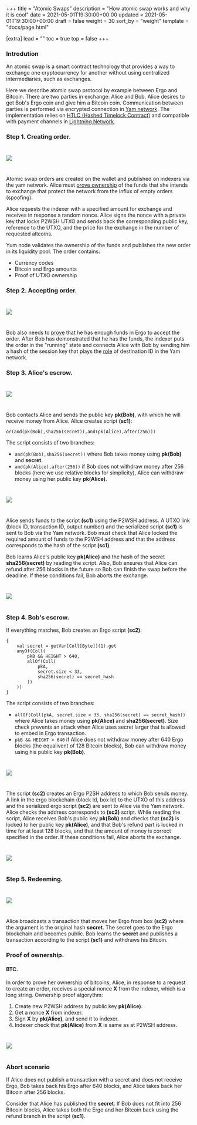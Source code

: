 +++
title = "Atomic Swaps"
description = "How atomic swap works and why it is cool"
date = 2021-05-01T19:30:00+00:00
updated = 2021-05-01T19:30:00+00:00
draft = false
weight = 30
sort_by = "weight"
template = "docs/page.html"

[extra]
lead = ""
toc = true
top = false
+++


### Introdution
An atomic swap is a smart contract technology that provides a way to exchange one cryptocurrency for another without using centralized intermediaries, such as exchanges.

Here we describe atomic swap protocol by example between Ergo and Bitcoin. There are two parties in exchange: Alice and Bob. Alice desires to get Bob's Ergo coin and give him a Bitcoin coin. Communication between parties is performed via encrypted connection in [Yam network](/docs/design/backend/#yam-network). The implementation relies on [HTLC (Hashed Timelock Contract)](https://www.investopedia.com/terms/h/hashed-timelock-contract.asp) and compatible with payment channels in [Lightning Network](https://lightning.network/lightning-network-paper.pdf).


### Step 1. Creating order.

<div class="row justify-content-center" style="margin-bottom:40px;margin-top:40px;">
    <img src="/docs/atomic/creating_order.svg">
</div>

Atomic swap orders are created on the wallet and published on indexers via the yam network. Alice must [prove ownership](#appendix-a-p2wsh-ownership) of the funds that she intends to exchange that protect the network from the influx of empty orders (spoofing).

Alice requests the indexer with a specified amount for exchange and receives in response a random nonce. Alice signs the nonce with a private key that locks P2WSH UTXO and sends back the corresponding public key, reference to the UTXO, and the price for the exchange in the number of requested altcoins.

Yum node validates the ownership of the funds and publishes the new order in its liquidity pool. The order contains:
- Currency codes
- Bitcoin and Ergo amounts
- Proof of UTXO ownership


### Step 2. Accepting order.

<div class="row justify-content-center" style="margin-bottom:40px;margin-top:40px;">
    <img src="/docs/atomic/accepting_order.svg">
</div>

Bob also needs to [prove](#appendix-a-p2wsh-ownership) that he has enough funds in Ergo to accept the order. After Bob has demonstrated that he has the funds, the indexer puts the order in the "running" state and connects Alice with Bob by sending him a hash of the session key that plays the [role]((/docs/design/backend/#routing)) of destination ID in the Yam network.

### Step 3. Alice's escrow.

<div class="row justify-content-center" style="margin-bottom:40px;margin-top:40px;">
<img src="/docs/atomic/yam_order.svg">
</div>

Bob contacts Alice and sends the public key **pk(Bob)**, with which he will receive money from Alice. Alice creates script **(sc1)**:
```
or(and(pk(Bob),sha256(secret)),and(pk(Alice),after(256)))
```
The script consists of two branches:
- `and(pk(Bob),sha256(secret))` where Bob takes money using **pk(Bob)** and **secret**.
- `and(pk(Alice),after(256))`   if Bob does not withdraw money after 256 blocks (here we use relative blocks for simplicity), Alice can withdraw money using her public key **pk(Alice)**.

<div class="row justify-content-center" style="margin-bottom:40px;margin-top:40px;">
<img src="/docs/atomic/script1.svg">
</div>

Alice sends funds to the script **(sc1)** using the P2WSH address. A UTXO link (block ID, transaction ID, output number) and the serialized script **(sc1)** is sent to Bob via the Yam network. Bob must check that Alice locked the required amount of funds to the P2WSH address and that the address corresponds to the hash of the script **(sc1)**.

Bob learns Alice's public key **pk(Alice)** and the hash of the secret **sha256(secret)** by reading the script. Also, Bob ensures that Alice can refund after 256 blocks in the future so Bob can finish the swap before the deadline. If these conditions fail, Bob aborts the exchange.

<div class="row justify-content-center" style="margin-bottom:40px;margin-top:40px;">
<img src="/docs/atomic/yam_script1.svg">
</div>

### Step 4. Bob's escrow.
If everything matches, Bob creates an Ergo script **(sc2)**:

```
{
    val secret = getVar[Coll[Byte]](1).get
    anyOf(Coll(
        pkB && HEIGHT > 640,
        allOf(Coll(
            pkA,
            secret.size < 33,
            sha256(secret) == secret_hash
        ))
    ))
}
```
The script consists of two branches:
- `allOf(Coll(pkA, secret.size < 33, sha256(secret) == secret_hash))` where Alice takes money using **pk(Alice)** and **sha256(secret)**. Size check prevents an attack when Alice uses secret larger that is allowed to embed in Ergo transaction.
- `pkB && HEIGHT > 640` if Alice does not withdraw money after 640 Ergo blocks (the equalivent of 128 Bitcoin blocks), Bob can withdraw money using his public key **pk(Bob)**.

<div class="row justify-content-center" style="margin-bottom:40px;margin-top:40px;">
<img src="/docs/atomic/script2.svg">
</div>

The script **(sc2)** creates an Ergo P2SH address to which Bob sends money. A link in the ergo blockchain (block Id, box Id) to the UTXO of this address and the serialized ergo script **(sc2)** are sent to Alice via the Yam network. Alice checks the address corresponds to **(sc2)** script. While reading the script, Alice receives Bob's public key **pk(Bob)** and checks that **(sc2)** is locked to her public key **pk(Alice)**, and that Bob's refund part is locked in time for at least 128 blocks, and that the amount of money is correct specified in the order. If these conditions fail, Alice aborts the exchange.

<div class="row justify-content-center" style="margin-bottom:40px;margin-top:40px;">
<img src="/docs/atomic/yam_script2.svg">
</div>

### Step 5. Redeeming.

<div class="row justify-content-center" style="margin-bottom:40px;margin-top:40px;">
<img src="/docs/atomic/atomic_map.svg">
</div>

Alice broadcasts a transaction that moves her Ergo from box **(sc2)** where the argument is the original hash **secret**. The secret goes to the Ergo blockchain and becomes public. Bob learns the **secret** and publishes a transaction according to the script **(sc1)** and withdraws his Bitcoin.

### Proof of ownership.

#### BTC.
In order to prove her ownership of bitcoins, Alice, in response to a request to create an order, receives a special nonce **X** from the indexer, which is a long string.
Ownership proof algorythm:
1. Create new P2WSH address by public key **pk(Alice)**.
2. Get a nonce **X** from indexer.
3. Sign **X** by **pk(Alice)**, and send it to indexer.
4. Indexer check that **pk(Alice)** from **X** is same as at P2WSH address.

<div class="row justify-content-center" style="margin-bottom:40px;margin-top:40px;">
<img src="/docs/atomic/checkownership.svg">
</div>

### Abort scenario

If Alice does not publish a transaction with a secret and does not receive Ergo, Bob takes back his Ergo after 640 blocks, and Alice takes back her Bitcoin after 256 blocks.

Consider that Alice has published the **secret**. If Bob does not fit into 256 Bitcoin blocks, Alice takes both the Ergo and her Bitcoin back using the refund branch in the script **(sc1)**.

